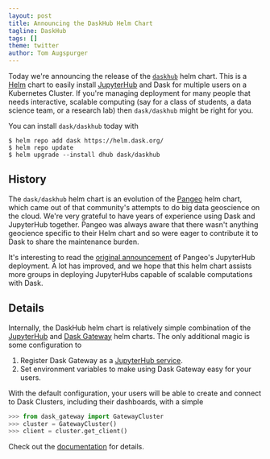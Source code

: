 ```yaml
---
layout: post
title: Announcing the DaskHub Helm Chart
tagline: DaskHub
tags: []
theme: twitter
author: Tom Augspurger
---
```


Today we're announcing the release of the [`daskhub`](https://github.com/dask/helm-chart/blob/master/daskhub/README.md) helm chart.
This is a [Helm](https://helm.sh/) chart to easily install [JupyterHub](https://jupyter.org/hub) and Dask for multiple users
on a Kubernetes Cluster. If you're managing deployment for many people that needs interactive, scalable computing (say
for a class of students, a data science team, or a research lab) then `dask/daskhub` might be right for you. 

You can install ``dask/daskhub`` today with

```console
$ helm repo add dask https://helm.dask.org/
$ helm repo update
$ helm upgrade --install dhub dask/daskhub
```

## History

The `dask/daskhub` helm chart is an evolution of the [Pangeo](http://pangeo.io/) helm chart,
which came out of that community's attempts to do big data geoscience on the cloud. We're very grateful
to have years of experience using Dask and JupyterHub together. Pangeo was always aware that there
wasn't anything geocience specific to their Helm chart and so were eager to contribute it to Dask
to share the maintenance burden.

It's interesting to read the [original announcement](https://blog.dask.org/2018/01/22/pangeo-2) of Pangeo's
JupyterHub deployment. A lot has improved, and we hope that this helm chart assists more groups
in deploying JupyterHubs capable of scalable computations with Dask.

## Details

Internally, the DaskHub helm chart is relatively simple combination of the
[JupyterHub](https://github.com/jupyterhub/zero-to-jupyterhub-k8s) and [Dask Gateway](https://github.com/dask/dask-gateway/) helm charts.
The only additional magic is some configuration to

1. Register Dask Gateway as a [JupyterHub service](https://jupyterhub.readthedocs.io/en/stable/reference/services.html).
2. Set environment variables to make using Dask Gateway easy for your users.

With the default configuration, your users will be able to create and connect
to Dask Clusters, including their dashboards, with a simple

```python
>>> from dask_gateway import GatewayCluster
>>> cluster = GatewayCluster()
>>> client = cluster.get_client()
```

Check out the [documentation](https://docs.dask.org/en/latest/setup/kubernetes-helm.html) for details.
